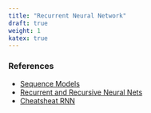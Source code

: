 ```yaml
---
title: "Recurrent Neural Network"
draft: true
weight: 1
katex: true
---
```


### References
- [Sequence Models](https://archive.org/details/jiqixuexi/C5w1l01WhySequenceModels.mp4)
- [Recurrent and Recursive Neural Nets](http://www.deeplearningbook.org/contents/rnn.html)
- [Cheatsheat RNN](https://stanford.edu/~shervine/teaching/cs-230/cheatsheet-recurrent-neural-networks)
